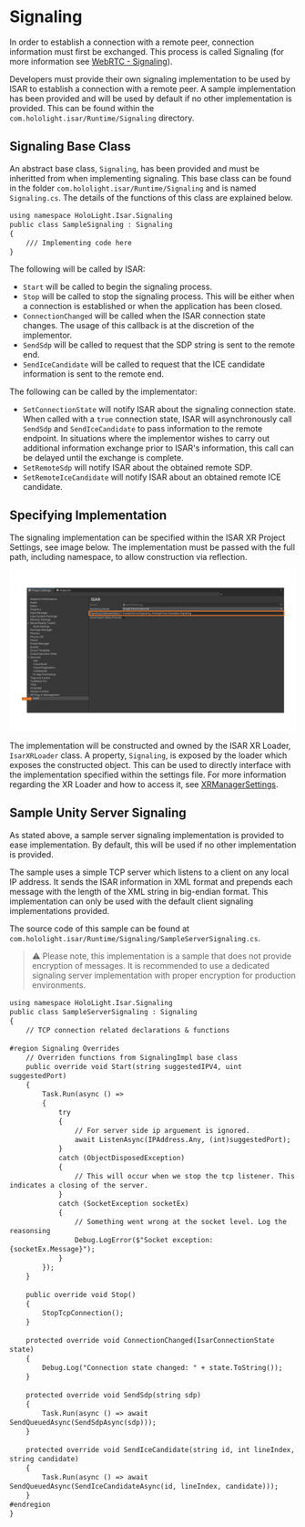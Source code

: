 # Signaling

In order to establish a connection with a remote peer, connection information must first be exchanged. This process is called Signaling (for more information see [WebRTC - Signaling](https://www.tutorialspoint.com/webrtc/webrtc_signaling.htm)).

Developers must provide their own signaling implementation to be used by ISAR to establish a connection with a remote peer. A sample implementation has been provided and will be used by default if no other implementation is provided. This can be found within the `com.hololight.isar/Runtime/Signaling` directory.

## Signaling Base Class

An abstract base class, `Signaling`, has been provided and must be inheritted from when implementing signaling. This base class can be found in the folder `com.hololight.isar/Runtime/Signaling` and is named `Signaling.cs`. The details of the functions of this class are explained below.

```
using namespace HoloLight.Isar.Signaling
public class SampleSignaling : Signaling
{
    /// Implementing code here
}
```

The following will be called by ISAR:
- `Start` will be called to begin the signaling process.
- `Stop` will be called to stop the signaling process. This will be either when a connection is established or when the application has been closed.
- `ConnectionChanged` will be called when the ISAR connection state changes. The usage of this callback is at the discretion of the implementor.
- `SendSdp` will be called to request that the SDP string is sent to the remote end.
- `SendIceCandidate` will be called to request that the ICE candidate information is sent to the remote end.

The following can be called by the implementator:
- `SetConnectionState` will notify ISAR about the signaling connection state. When called with a `true` connection state, ISAR will asynchronously call `SendSdp` and `SendIceCandidate` to pass information to the remote endpoint. In situations where the implementor wishes to carry out additional information exchange prior to ISAR's information, this call can be delayed until the exchange is complete.
- `SetRemoteSdp` will notify ISAR about the obtained remote SDP.
- `SetRemoteIceCandidate` will notify ISAR about an obtained remote ICE candidate.

## Specifying Implementation

The signaling implementation can be specified within the ISAR XR Project Settings, see image below. The implementation must be passed with the full path, including namespace, to allow construction via reflection.

<p align="center">
	<img src="images/signaling_injection.png" width="580px">
</p>

The implementation will be constructed and owned by the ISAR XR Loader, `IsarXRLoader` class. A property, `Signaling`, is exposed by  the loader which exposes the constructed object. This can be used to directly interface with the implementation specified within the settings file. For more information regarding the XR Loader and how to access it, see [XRManagerSettings](https://docs.unity3d.com/Packages/com.unity.xr.management@2.0/api/UnityEngine.XR.Management.XRManagerSettings.html).

## Sample Unity Server Signaling

As stated above, a sample server signaling implementation is provided to ease implementation. By default, this will be used if no other implementation is provided.

The sample uses a simple TCP server which listens to a client on any local IP address. It sends the ISAR information in XML format and prepends each message with the length of the XML string in big-endian format. This implementation can only be used with the default client signaling implementations provided.

The source code of this sample can be found at `com.hololight.isar/Runtime/Signaling/SampleServerSignaling.cs`.

> :warning: Please note, this implementation is a sample that does not provide encryption of messages. It is recommended to use a dedicated signaling server implementation with proper encryption for production environments.

```
using namespace HoloLight.Isar.Signaling
public class SampleServerSignaling : Signaling
{
    // TCP connection related declarations & functions

#region Signaling Overrides
	// Overriden functions from SignalingImpl base class
	public override void Start(string suggestedIPV4, uint suggestedPort)
	{
		Task.Run(async () =>
		{
			try
			{
				// For server side ip arguement is ignored.
				await ListenAsync(IPAddress.Any, (int)suggestedPort);
			}
			catch (ObjectDisposedException)
			{
				// This will occur when we stop the tcp listener. This indicates a closing of the server.
			}
			catch (SocketException socketEx)
			{
				// Something went wrong at the socket level. Log the reasonsing
				Debug.LogError($"Socket exception: {socketEx.Message}");
			}
		});
	}

	public override void Stop()
	{
		StopTcpConnection();
	}

	protected override void ConnectionChanged(IsarConnectionState state)
	{
		Debug.Log("Connection state changed: " + state.ToString());
	}

	protected override void SendSdp(string sdp)
	{
		Task.Run(async () => await SendQueuedAsync(SendSdpAsync(sdp)));
	}

	protected override void SendIceCandidate(string id, int lineIndex, string candidate)
	{
		Task.Run(async () => await SendQueuedAsync(SendIceCandidateAsync(id, lineIndex, candidate)));
	}
#endregion
}
```
